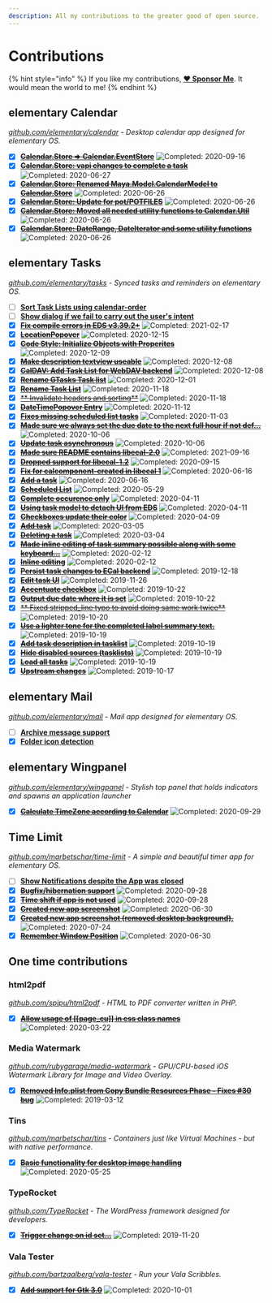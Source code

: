 ```yaml
---
description: All my contributions to the greater good of open source.
---
```


# Contributions

{% hint style="info" %}
If you like my contributions, [**❤️ Sponsor Me**](https://github.com/sponsors/marbetschar). It would mean the world to me!
{% endhint %}

## elementary Calendar

_[github.com/elementary/calendar](https://github.com/elementary/calendar) - Desktop calendar app designed for elementary OS._

- [x] ~~[**Calendar.Store => Calendar.EventStore**](https://github.com/elementary/calendar/pull/595)~~ ![Completed: 2020-09-16](https://img.shields.io/badge/completed-2020--09--16-lightgrey?style=social)
- [x] ~~[**Calendar.Store: vapi changes to complete a task**](https://github.com/elementary/calendar/pull/558)~~ ![Completed: 2020-06-27](https://img.shields.io/badge/completed-2020--06--27-lightgrey?style=social)
- [x] ~~[**Calendar.Store: Renamed Maya.Model.CalendarModel to Calendar.Store**](https://github.com/elementary/calendar/pull/557)~~ ![Completed: 2020-06-26](https://img.shields.io/badge/completed-2020--06--26-lightgrey?style=social)
- [x] ~~[**Calendar.Store: Update for pot/POTFILES**](https://github.com/elementary/calendar/pull/556)~~ ![Completed: 2020-06-26](https://img.shields.io/badge/completed-2020--06--26-lightgrey?style=social)
- [x] ~~[**Calendar.Store: Moved all needed utility functions to Calendar.Util**](https://github.com/elementary/calendar/pull/555)~~ ![Completed: 2020-06-26](https://img.shields.io/badge/completed-2020--06--26-lightgrey?style=social)
- [x] ~~[**Calendar.Store: DateRange, DateIterator and some utility functions**](https://github.com/elementary/calendar/pull/554)~~ ![Completed: 2020-06-26](https://img.shields.io/badge/completed-2020--06--26-lightgrey?style=social)

## elementary Tasks

_[github.com/elementary/tasks](https://github.com/elementary/tasks/) - Synced tasks and reminders on elementary OS._

- [ ] [**Sort Task Lists using calendar-order**](https://github.com/elementary/tasks/pull/192)
- [ ] [**Show dialog if we fail to carry out the user's intent**](https://github.com/elementary/tasks/pull/189)
- [x] ~~[**Fix compile errors in EDS v3.39.2+**](https://github.com/elementary/tasks/pull/193)~~ ![Completed: 2021-02-17](https://img.shields.io/badge/completed-2021--02--17-lightgrey?style=social)
- [x] ~~[**LocationPopover**](https://github.com/elementary/tasks/pull/174)~~ ![Completed: 2020-12-15](https://img.shields.io/badge/completed-2020--12--15-lightgrey?style=social)
- [x] ~~[**Code Style: Initialize Objects with Properites**](https://github.com/elementary/tasks/pull/179)~~ ![Completed: 2020-12-09](https://img.shields.io/badge/completed-2020--12--09-lightgrey?style=social)
- [x] ~~[**Make description textview useable**](https://github.com/elementary/tasks/pull/177)~~ ![Completed: 2020-12-08](https://img.shields.io/badge/completed-2020--12--08-lightgrey?style=social)
- [x] ~~[**CalDAV: Add Task List for WebDAV backend**](https://github.com/elementary/tasks/pull/150)~~ ![Completed: 2020-12-08](https://img.shields.io/badge/completed-2020--12--08-lightgrey?style=social)
- [x] ~~[**Rename GTasks Task list**](https://github.com/elementary/tasks/pull/165)~~ ![Completed: 2020-12-01](https://img.shields.io/badge/completed-2020--12--01-lightgrey?style=social)
- [x] ~~[**Rename Task List**](https://github.com/elementary/tasks/pull/153)~~ ![Completed: 2020-11-18](https://img.shields.io/badge/completed-2020--11--18-lightgrey?style=social)
- [x] ~~[** Invalidate headers and sorting**](https://github.com/elementary/tasks/pull/125)~~ ![Completed: 2020-11-18](https://img.shields.io/badge/completed-2020--11--18-lightgrey?style=social)
- [x] ~~[**DateTimePopover Entry**](https://github.com/elementary/tasks/pull/159)~~ ![Completed: 2020-11-12](https://img.shields.io/badge/completed-2020--11--12-lightgrey?style=social)
- [x] ~~[**Fixes missing scheduled list tasks**](https://github.com/elementary/tasks/pull/147)~~ ![Completed: 2020-11-03](https://img.shields.io/badge/completed-2020--11--03-lightgrey?style=social)
- [x] ~~[**Made sure we always set the due date to the next full hour if not def…**](https://github.com/elementary/tasks/pull/102)~~ ![Completed: 2020-10-06](https://img.shields.io/badge/completed-2020--10--06-lightgrey?style=social)
- [x] ~~[**Update task asynchronous**](https://github.com/elementary/tasks/pull/144)~~ ![Completed: 2020-10-06](https://img.shields.io/badge/completed-2020--10--06-lightgrey?style=social)
- [x] ~~[**Made sure README contains libecal-2.0**](https://github.com/elementary/tasks/pull/132)~~ ![Completed: 2021-09-16](https://img.shields.io/badge/completed-2021--09--16-lightgrey?style=social)
- [x] ~~[**Dropped support for libecal-1.2**](https://github.com/elementary/tasks/pull/130)~~ ![Completed: 2020-09-15](https://img.shields.io/badge/completed-2020--09--15-lightgrey?style=social)
- [x] ~~[**Fix for calcomponent-created in libecal 1**](https://github.com/elementary/tasks/pull/122)~~ ![Completed: 2020-06-16](https://img.shields.io/badge/completed-2020--06--16-lightgrey?style=social)
- [x] ~~[**Add a task**](https://github.com/elementary/tasks/pull/116)~~ ![Completed: 2020-06-16](https://img.shields.io/badge/completed-2020--06--16-lightgrey?style=social)
- [x] ~~[**Scheduled List**](https://github.com/elementary/tasks/pull/120)~~ ![Completed: 2020-05-29](https://img.shields.io/badge/completed-2020--05--29-lightgrey?style=social)
- [x] ~~[**Complete occurence only**](https://github.com/elementary/tasks/pull/106)~~ ![Completed: 2020-04-11](https://img.shields.io/badge/completed-2020--04--11-lightgrey?style=social)
- [x] ~~[**Using task model to detach UI from EDS**](https://github.com/elementary/tasks/pull/100)~~ ![Completed: 2020-04-11](https://img.shields.io/badge/completed-2020--04--11-lightgrey?style=social)
- [x] ~~[**Checkboxes update their color**](https://github.com/elementary/tasks/pull/103)~~ ![Completed: 2020-04-09](https://img.shields.io/badge/completed-2020--04--09-lightgrey?style=social)
- [x] ~~[**Add task**](https://github.com/elementary/tasks/pull/89)~~ ![Completed: 2020-03-05](https://img.shields.io/badge/completed-2020--03--05-lightgrey?style=social)
- [x] ~~[**Deleting a task**](https://github.com/elementary/tasks/pull/88)~~ ![Completed: 2020-03-04](https://img.shields.io/badge/completed-2020--03--04-lightgrey?style=social)
- [x] ~~[**Made inline editing of task summary possible along with some keyboard…**](https://github.com/elementary/tasks/pull/76)~~ ![Completed: 2020-02-12](https://img.shields.io/badge/completed-2020--02--12-lightgrey?style=social)
- [x] ~~[**Inline editing**](https://github.com/elementary/tasks/pull/78)~~ ![Completed: 2020-02-12](https://img.shields.io/badge/completed-2020--02--12-lightgrey?style=social)
- [x] ~~[**Persist task changes to ECal backend**](https://github.com/elementary/tasks/pull/61)~~ ![Completed: 2019-12-18](https://img.shields.io/badge/completed-2019--12--18-lightgrey?style=social)
- [x] ~~[**Edit task UI**](https://github.com/elementary/tasks/pull/59)~~ ![Completed: 2019-11-26](https://img.shields.io/badge/completed-2019--11--26-lightgrey?style=social)
- [x] ~~[**Accentuate checkbox**](https://github.com/elementary/tasks/pull/55)~~ ![Completed: 2019-10-22](https://img.shields.io/badge/completed-2019--10--22-lightgrey?style=social)
- [x] ~~[**Output due date where it is set**](https://github.com/elementary/tasks/pull/50)~~ ![Completed: 2019-10-22](https://img.shields.io/badge/completed-2019--10--22-lightgrey?style=social)
- [x] ~~[** Fixed stripped_line typo to avoid doing same work twice**](https://github.com/elementary/tasks/pull/48)~~ ![Completed: 2019-10-20](https://img.shields.io/badge/completed-2019--10--20-lightgrey?style=social)
- [x] ~~[**Use a lighter tone for the completed label summary text.**](https://github.com/elementary/tasks/pull/43)~~ ![Completed: 2019-10-19](https://img.shields.io/badge/completed-2019--10--19-lightgrey?style=social)
- [x] ~~[**Add task description in tasklist**](https://github.com/elementary/tasks/pull/39)~~ ![Completed: 2019-10-19](https://img.shields.io/badge/completed-2019--10--19-lightgrey?style=social)
- [x] ~~[**Hide disabled sources (tasklists)**](https://github.com/elementary/tasks/pull/38)~~ ![Completed: 2019-10-19](https://img.shields.io/badge/completed-2019--10--19-lightgrey?style=social)
- [x] ~~[**Load all tasks**](https://github.com/elementary/tasks/pull/44)~~ ![Completed: 2019-10-19](https://img.shields.io/badge/completed-2019--10--19-lightgrey?style=social)
- [x] ~~[**Upstream changes**](https://github.com/marbetschar/tasks/pull/2)~~ ![Completed: 2019-10-17](https://img.shields.io/badge/completed-2019--10--17-lightgrey?style=social)

## elementary Mail

_[github.com/elementary/mail](https://github.com/elementary/mail) - Mail app designed for elementary OS._

- [ ] [**Archive message support**](https://github.com/elementary/mail/pull/542)
- [x] [**Folder icon detection**](https://github.com/elementary/mail/pull/545)

## elementary Wingpanel

_[github.com/elementary/wingpanel](https://github.com/elementary/wingpanel) - Stylish top panel that holds indicators and spawns an application launcher_

- [x] ~~[**Calculate TimeZone according to Calendar**](https://github.com/elementary/wingpanel-indicator-datetime/pull/233)~~ ![Completed: 2020-09-29](https://img.shields.io/badge/completed-2020--09--29-lightgrey?style=social)


## Time Limit

_[github.com/marbetschar/time-limit](https://github.com/marbetschar/time-limit) - A simple and beautiful timer app for elementary OS._

- [ ] [**Show Notifications despite the App was closed**](https://github.com/marbetschar/time-limit/issues/31)
- [x] ~~[**Bugfix/hibernation support**](https://github.com/marbetschar/time-limit/pull/40)~~ ![Completed: 2020-09-28](https://img.shields.io/badge/completed-2020--09--28-lightgrey?style=social)
- [x] ~~[**Time shift if app is not used**](https://github.com/marbetschar/time-limit/pull/39)~~ ![Completed: 2020-09-28](https://img.shields.io/badge/completed-2020--09--28-lightgrey?style=social)
- [x] ~~[**Created new app screenshot**](https://github.com/marbetschar/time-limit/pull/35)~~ ![Completed: 2020-06-30](https://img.shields.io/badge/completed-2020--06--30-lightgrey?style=social)
- [x] ~~[**Created new app screenshot (removed desktop background).**](https://github.com/marbetschar/time-limit/pull/35)~~ ![Completed: 2020-07-24](https://img.shields.io/badge/completed-2020--07--24-lightgrey?style=social)
- [x] ~~[**Remember Window Position**](https://github.com/marbetschar/time-limit/pull/34)~~ ![Completed: 2020-06-30](https://img.shields.io/badge/completed-2020--06--30-lightgrey?style=social)

## One time contributions

### html2pdf

_[github.com/spipu/html2pdf](https://github.com/spipu/html2pdf) - HTML to PDF converter written in PHP._

- [x] ~~[**Allow usage of [[page_cu]] in css class names**](https://github.com/spipu/html2pdf/pull/525)~~ ![Completed: 2020-03-22](https://img.shields.io/badge/completed-2020--03--22-lightgrey?style=social)

### Media Watermark

_[github.com/rubygarage/media-watermark](https://github.com/rubygarage/media-watermark) - GPU/CPU-based iOS Watermark Library for Image and Video Overlay._

- [x] ~~[**Removed Info.plist from Copy Bundle Resources Phase - Fixes #30 bug**](https://github.com/rubygarage/media-watermark/pull/31)~~ ![Completed: 2019-03-12](https://img.shields.io/badge/completed-2019--03--12-lightgrey?style=social)


### Tins

_[github.com/marbetschar/tins](https://github.com/marbetschar/tins) - Containers just like Virtual Machines - but with native performance._

- [x] ~~[**Basic functionality for desktop image handling**](https://github.com/marbetschar/tins/pull/20)~~ ![Completed: 2020-05-25](https://img.shields.io/badge/completed-2020--05--25-lightgrey?style=social)

### TypeRocket

_[github.com/TypeRocket](https://github.com/TypeRocket) - The WordPress framework designed for developers._

- [x] ~~[**Trigger change on id set...**](https://github.com/TypeRocket/core/pull/68)~~ ![Completed: 2019-11-20](https://img.shields.io/badge/completed-2019--11--20-lightgrey?style=social)

### Vala Tester

_[github.com/bartzaalberg/vala-tester](https://github.com/bartzaalberg/vala-tester) - Run your Vala Scribbles._

- [x] ~~[**Add support for Gtk 3.0**](https://github.com/bartzaalberg/vala-tester/pull/8)~~ ![Completed: 2020-10-01](https://img.shields.io/badge/completed-2020--10--01-lightgrey?style=social)


<!-- 
- [x] ~~[****]()~~ ![Completed: ](https://img.shields.io/badge/completed--lightgrey?style=social)
-->